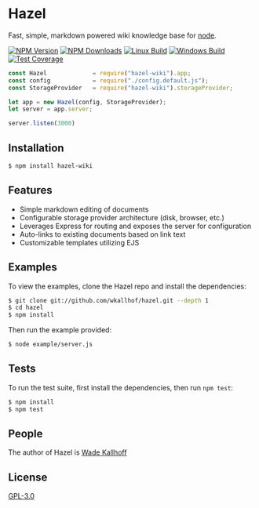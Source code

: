 # Hazel

  Fast, simple, markdown powered wiki knowledge base for [node](http://nodejs.org).

  [![NPM Version][npm-image]][npm-url]
  [![NPM Downloads][downloads-image]][downloads-url]
  [![Linux Build][travis-image]][travis-url]
  [![Windows Build][appveyor-image]][appveyor-url]
  [![Test Coverage][coveralls-image]][coveralls-url]

```js
const Hazel             = require("hazel-wiki").app;
const config            = require("./config.default.js");
const StorageProvider   = require("hazel-wiki").storageProvider;

let app = new Hazel(config, StorageProvider);
let server = app.server;

server.listen(3000)
```

## Installation

```bash
$ npm install hazel-wiki
```

## Features

  * Simple markdown editing of documents
  * Configurable storage provider architecture (disk, browser, etc.)
  * Leverages Express for routing and exposes the server for configuration
  * Auto-links to existing documents based on link text
  * Customizable templates utilizing EJS

## Examples

  To view the examples, clone the Hazel repo and install the dependencies:

```bash
$ git clone git://github.com/wkallhof/hazel.git --depth 1
$ cd hazel
$ npm install
```

  Then run the example provided:

```bash
$ node example/server.js
```

## Tests

  To run the test suite, first install the dependencies, then run `npm test`:

```bash
$ npm install
$ npm test
```

## People

The author of Hazel is [Wade Kallhoff](https://github.com/wkallhof)

## License

  [GPL-3.0](LICENSE)

[npm-image]: https://img.shields.io/npm/v/hazel-wiki.svg
[npm-url]: https://npmjs.org/package/hazel-wiki
[downloads-image]: https://img.shields.io/npm/dm/hazel-wiki.svg
[downloads-url]: https://npmjs.org/package/hazel-wiki
[travis-image]: https://img.shields.io/travis/wkallhof/Hazel/master.svg?label=linux
[travis-url]: https://travis-ci.org/wkallhof/Hazel
[appveyor-image]: https://img.shields.io/appveyor/ci/wkallhof/hazel/master.svg?label=windows
[appveyor-url]: https://ci.appveyor.com/project/wkallhof/hazel
[coveralls-image]: https://img.shields.io/coveralls/wkallhof/Hazel/master.svg
[coveralls-url]: https://coveralls.io/r/wkallhof/Hazel?branch=master
